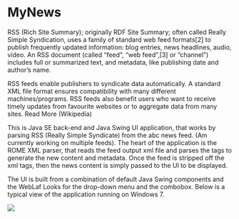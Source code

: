 # MyNews
RSS (Rich Site Summary); originally RDF Site Summary; often called Really Simple Syndication, uses a family of standard web feed formats[2] to publish frequently updated information: blog entries, news headlines, audio, video. An RSS document (called “feed”, “web feed”,[3] or “channel”) includes full or summarized text, and metadata, like publishing date and author’s name.

RSS feeds enable publishers to syndicate data automatically. A standard XML file format ensures compatibility with many different machines/programs. RSS feeds also benefit users who want to receive timely updates from favourite websites or to aggregate data from many sites. Read More (Wikipedia)

This is Java SE back-end and Java Swing UI application, that works by parsing RSS (Really Simple Syndicate)  from the abc news  feed. (Am currently working on multiple feeds). The heart of the application is the ROME XML parser, that reads the feed output xml file and parses the tags to generate the new content and metadata. Once the feed is stripped off the xml tags, then the news content is simply passed to the UI to be displayed.

The UI is built from a combination of default Java Swing components and the WebLaf Looks for the drop-down menu and the combobox. Below is a typical view of the application running on Windows 7.
<p>
<img src="https://www.dropbox.com/s/a9mplqp5uriwvko/mynews.png?raw=1">
</p>
